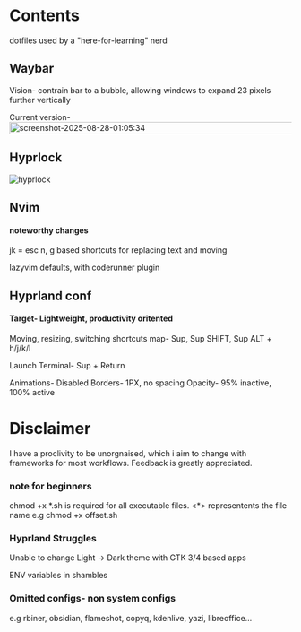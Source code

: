 # Contents
dotfiles used by a "here-for-learning" nerd


## Waybar 
Vision- contrain bar to a bubble, allowing windows to expand 23 pixels further vertically

Current version-
<img width="1920" height="22" alt="screenshot-2025-08-28-01:05:34" src="https://github.com/user-attachments/assets/6dbbc861-fd12-4c35-88ef-0bdafdf58a7e" />



## Hyprlock
![hyprlock](https://github.com/user-attachments/assets/e27356dd-68fa-4fae-8ad5-15b5d1b4f10f)


## Nvim
#### noteworthy changes
jk = esc
n, g based shortcuts for replacing text and moving

lazyvim defaults, with coderunner plugin


## Hyprland conf
#### Target- Lightweight, productivity oritented

Moving, resizing, switching shortcuts map-
Sup, Sup SHIFT, Sup ALT + h/j/k/l

Launch Terminal- Sup + Return

Animations- Disabled
Borders- 1PX, no spacing
Opacity- 95% inactive, 100% active

# Disclaimer
I have a proclivity to be unorgnaised, which i aim to change with frameworks for most workflows.
Feedback is greatly appreciated.

### note for beginners
chmod +x \*.sh 
is required for all executable files. 
<\*> representents the file name e.g chmod +x offset.sh

### Hyprland Struggles
Unable to change Light -> Dark theme with GTK 3/4 based apps

ENV variables in shambles

### Omitted configs- non system configs 
e.g rbiner, obsidian, flameshot, copyq, kdenlive, yazi, libreoffice...
